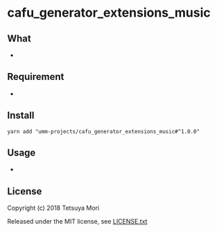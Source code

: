 # cafu_generator_extensions_music

## What

* 

## Requirement

* 

## Install

```shell
yarn add "umm-projects/cafu_generator_extensions_music#^1.0.0"
```

## Usage

* 

## License

Copyright (c) 2018 Tetsuya Mori

Released under the MIT license, see [LICENSE.txt](LICENSE.txt)

